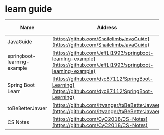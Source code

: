 # learn guide
Name| Address | Star| Last Update
-|-|-|-|
JavaGuide|[https://github.com/Snailclimb/JavaGuide](https://github.com/Snailclimb/JavaGuide)|<img src="https://img.shields.io/github/stars/Snailclimb/JavaGuide?style=for-the-badge" />|<img src="https://img.shields.io/github/last-commit/Snailclimb/JavaGuide?style=for-the-badge" />
springboot-learning-example|[https://github.com/JeffLi1993/springboot-learning-example](https://github.com/JeffLi1993/springboot-learning-example)|<img src="https://img.shields.io/github/stars/JeffLi1993/springboot-learning-example?style=for-the-badge" />|<img src="https://img.shields.io/github/last-commit/JeffLi1993/springboot-learning-example?style=for-the-badge" />
Spring Boot Learn|[https://github.com/dyc87112/SpringBoot-Learning](https://github.com/dyc87112/SpringBoot-Learning)|<img src="https://img.shields.io/github/stars/dyc87112/SpringBoot-Learning?style=for-the-badge" />|<img src="https://img.shields.io/github/last-commit/dyc87112/SpringBoot-Learning?style=for-the-badge" />
toBeBetterJavaer|[https://github.com/itwanger/toBeBetterJavaer](https://github.com/itwanger/toBeBetterJavaer)|<img src="https://img.shields.io/github/stars/itwanger/toBeBetterJavaer?style=for-the-badge" />|<img src="https://img.shields.io/github/last-commit/itwanger/toBeBetterJavaer?style=for-the-badge" />
CS Notes|[https://github.com/CyC2018/CS-Notes](https://github.com/CyC2018/CS-Notes)|<img src="https://img.shields.io/github/stars/CyC2018/CS-Notes?style=for-the-badge" />|<img src="https://img.shields.io/github/last-commit/CyC2018/CS-Notes?style=for-the-badge" />
